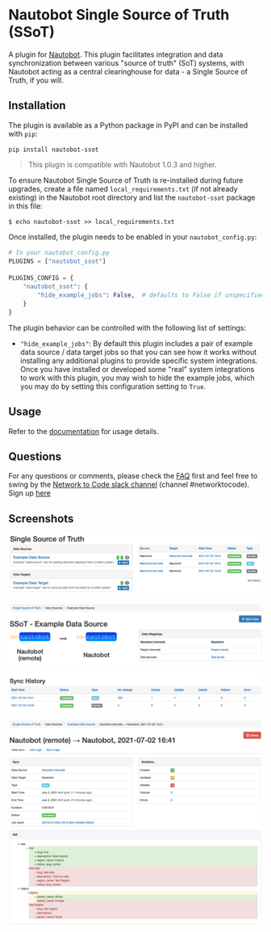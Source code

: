 # Nautobot Single Source of Truth (SSoT)

A plugin for [Nautobot](https://github.com/nautobot/nautobot). This plugin facilitates integration and data synchronization between various "source of truth" (SoT) systems, with Nautobot acting as a central clearinghouse for data - a Single Source of Truth, if you will.

## Installation

The plugin is available as a Python package in PyPI and can be installed with `pip`:

```shell
pip install nautobot-ssot
```

> This plugin is compatible with Nautobot 1.0.3 and higher.

To ensure Nautobot Single Source of Truth is re-installed during future upgrades, create a file named `local_requirements.txt` (if not already existing) in the Nautobot root directory and list the `nautobot-ssot` package in this file:

```shell
$ echo nautobot-ssot >> local_requirements.txt
```

Once installed, the plugin needs to be enabled in your `nautobot_config.py`:

```python
# In your nautobot_config.py
PLUGINS = ["nautobot_ssot"]

PLUGINS_CONFIG = {
    "nautobot_ssot": {
        "hide_example_jobs": False,  # defaults to False if unspecified
    }
}
```

The plugin behavior can be controlled with the following list of settings:

- `"hide_example_jobs"`: By default this plugin includes a pair of example data source / data target jobs so that you can see how it works without installing any additional plugins to provide specific system integrations. Once you have installed or developed some "real" system integrations to work with this plugin, you may wish to hide the example jobs, which you may do by setting this configuration setting to `True`.

## Usage

Refer to the [documentation](./docs/index.md) for usage details.

## Questions

For any questions or comments, please check the [FAQ](FAQ.md) first and feel free to swing by the [Network to Code slack channel](https://networktocode.slack.com/) (channel #networktocode).
Sign up [here](http://slack.networktocode.com/)

## Screenshots

![Dashboard screenshot](./docs/images/dashboard_initial.png)

![Data Source detail view](./docs/images/data_source_detail.png)

![Sync detail view](./docs/images/sync_detail.png)
